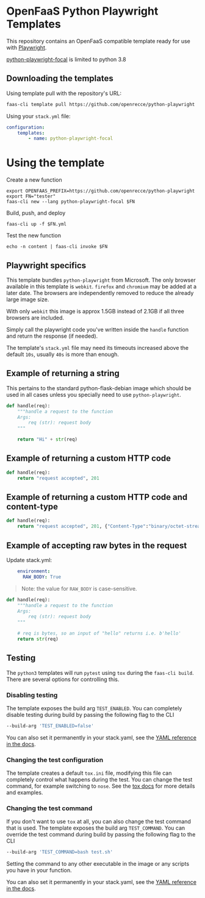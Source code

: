 OpenFaaS Python Playwright Templates
=============================================

This repository contains an OpenFaaS compatible template ready for use
with [Playwright].

[python-playwright-focal](/python-playwright-focal) is limited to python 3.8

## Downloading the templates

Using template pull with the repository's URL:

```bash
faas-cli template pull https://github.com/openrecce/python-playwright
```

Using your `stack.yml` file:

```yaml
configuration:
    templates:
        - name: python-playwright-focal
```

# Using the template

Create a new function

```
export OPENFAAS_PREFIX=https://github.com/openrecce/python-playwright
export FN="tester"
faas-cli new --lang python-playwright-focal $FN
```

Build, push, and deploy

```
faas-cli up -f $FN.yml
```

Test the new function

```
echo -n content | faas-cli invoke $FN
```

## Playwright specifics

This template bundles `python-playwright` from Microsoft. The only browser available in
this template is `webkit`. `firefox` and `chromium` may be added at a later date. The browsers are
independently removed to reduce the already large image size.

With only `webkit` this image is approx 1.5GB instead of 2.1GB if all three browsers are included.

Simply call the playwright code you've written inside the `handle` function and return the response (if needed).

The template's `stack.yml` file may need its timeouts increased above the default `10s`, usually `40s` is more than enough.

## Example of returning a string

This pertains to the standard python-flask-debian image which should be used in all cases
unless you specially need to use `python-playwright`.


```python
def handle(req):
    """handle a request to the function
    Args:
        req (str): request body
    """

    return "Hi" + str(req)
```

## Example of returning a custom HTTP code

```python
def handle(req):
    return "request accepted", 201
```

## Example of returning a custom HTTP code and content-type

```python
def handle(req):
    return "request accepted", 201, {"Content-Type":"binary/octet-stream"}
```

## Example of accepting raw bytes in the request

Update stack.yml:

```yaml
    environment:
      RAW_BODY: True
```

> Note: the value for `RAW_BODY` is case-sensitive.

```python
def handle(req):
    """handle a request to the function
    Args:
        req (str): request body
    """

    # req is bytes, so an input of "hello" returns i.e. b'hello'
    return str(req)
```


## Testing
The `python3` templates will run `pytest` using `tox` during the `faas-cli build`. There are several options for controlling this.

### Disabling testing
The template exposes the build arg `TEST_ENABLED`. You can completely disable testing during build by passing the following flag to the CLI

```sh
--build-arg 'TEST_ENABLED=false'
```

You can also set it permanently in your stack.yaml, see the [YAML reference in the docs](https://docs.openfaas.com/reference/yaml/#function-build-args-build-args).

### Changing the test configuration
The template creates a default `tox.ini` file, modifying this file can completely control what happens during the test. You can change the test command, for example switching to `nose`. See the [tox docs](https://tox.readthedocs.io/en/latest/index.html) for more details and examples.

### Changing the test command
If you don't want to use `tox` at all, you can also change the test command that is used. The template exposes the build arg `TEST_COMMAND`. You can override the test command during build by passing the following flag to the CLI

```sh
--build-arg 'TEST_COMMAND=bash test.sh'
```
Setting the command to any other executable in the image or any scripts you have in your function.

You can also set it permanently in your stack.yaml, see the [YAML reference in the docs](https://docs.openfaas.com/reference/yaml/#function-build-args-build-args).

[playwright]: https://playwright.dev
